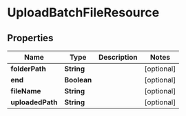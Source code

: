 # UploadBatchFileResource

## Properties
Name | Type | Description | Notes
------------ | ------------- | ------------- | -------------
**folderPath** | **String** |  |  [optional]
**end** | **Boolean** |  |  [optional]
**fileName** | **String** |  |  [optional]
**uploadedPath** | **String** |  |  [optional]
